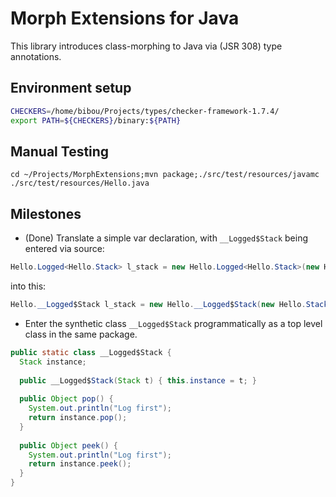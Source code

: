 Morph Extensions for Java
=========================

This library introduces class-morphing to Java via (JSR 308) type annotations.

Environment setup
-----------------
``` bash
CHECKERS=/home/bibou/Projects/types/checker-framework-1.7.4/
export PATH=${CHECKERS}/binary:${PATH}
```

Manual Testing
--------------
```cd ~/Projects/MorphExtensions;mvn package;./src/test/resources/javamc ./src/test/resources/Hello.java```


Milestones
----------

* (Done) Translate a simple var declaration, with ```__Logged$Stack``` being entered via source:

``` Java
Hello.Logged<Hello.Stack> l_stack = new Hello.Logged<Hello.Stack>(new Hello.Stack());
```

into this:

``` Java
Hello.__Logged$Stack l_stack = new Hello.__Logged$Stack(new Hello.Stack())
```

* Enter the synthetic class ```__Logged$Stack``` programmatically as a top level
  class in the same package.


``` Java
public static class __Logged$Stack {
  Stack instance;
  
  public __Logged$Stack(Stack t) { this.instance = t; }
  
  public Object pop() {
    System.out.println("Log first");
    return instance.pop();
  }
       
  public Object peek() {
    System.out.println("Log first");
    return instance.peek();
  }
}
```
